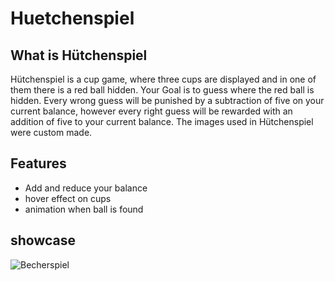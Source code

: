 # Huetchenspiel
## What is Hütchenspiel
Hütchenspiel is a cup game, where three cups are displayed and in one of them there is a red ball hidden.
Your Goal is to guess where the red ball is hidden. Every wrong guess will be punished by a subtraction of five on your current balance,
however every right guess will be rewarded with an addition of five to your current balance. The images used in Hütchenspiel were custom made.

## Features
* Add and reduce your balance
* hover effect on cups
* animation when ball is found

## showcase

![Becherspiel](https://user-images.githubusercontent.com/66206290/131322852-a3f07685-7e9c-412c-92f7-f805585c9630.png)

